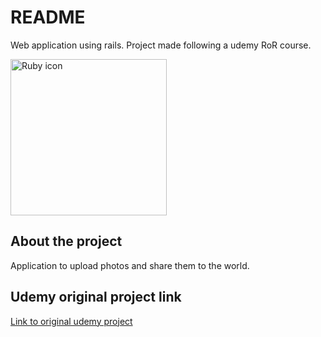 # README
Web application using rails. 
Project made following a udemy RoR course. 

<img src="https://upload.wikimedia.org/wikipedia/commons/thumb/7/73/Ruby_logo.svg/400px-Ruby_logo.svg.png" width="250px" alt="Ruby icon">

## About the project
Application to upload photos and share them to the world. 

## Udemy original project link
[Link to original udemy project](https://github.com/udemyrailscourse/photo-app-514)
